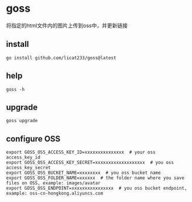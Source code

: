 # goss

将指定的html文件内的图片上传到oss中，并更新链接

## install

```shell
go install github.com/licat233/goss@latest
```

## help

```shell
goss -h
```

## upgrade

```shell
goss upgrade
```

## configure OSS

```shell
export GOSS_OSS_ACCESS_KEY_ID=xxxxxxxxxxxxxxx  # your oss access_key_id
export GOSS_OSS_ACCESS_KEY_SECRET=xxxxxxxxxxxxxxxxxxx  # you oss access_key_secret
export GOSS_OSS_BUCKET_NAME=xxxxxxxx  # you oss bucket name
export GOSS_OSS_FOLDER_NAME=xxxxxx  # the folder name where you save files on OSS, example: images/avatar
export GOSS_OSS_ENDPOINT=xxxxxxxxxxxxxxxx  # you oss bucket endpoint, example: oss-cn-hongkong.aliyuncs.com
```
